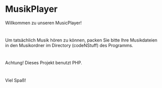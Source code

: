 # MusikPlayer
Willkommen zu unseren MusicPlayer!
#
Um tatsächlich Musik hören zu können, packen Sie bitte Ihre Musikdateien
in den Musikordner im Directory (codeNStuff) des Programms.
#
Achtung! Dieses Projekt benutzt PHP.
#
Viel Spaß!

